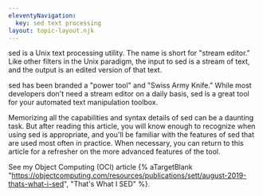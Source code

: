 ```yaml
---
eleventyNavigation:
  key: sed text processing
layout: topic-layout.njk
---
```


sed is a Unix text processing utility.
The name is short for "stream editor."
Like other filters in the Unix paradigm, the input to sed is a stream of text,
and the output is an edited version of that text.

sed has been branded a "power tool" and "Swiss Army Knife."
While most developers don't need a stream editor on a daily basis,
sed is a great tool for your automated text manipulation toolbox.

Memorizing all the capabilities and syntax details of sed
can be a daunting task.
But after reading this article,
you will know enough to recognize when using sed is appropriate,
and you'll be familiar with the features of sed
that are used most often in practice.
When necessary, you can return to this article for
a refresher on the more advanced features of the tool.

See my Object Computing (OCI) article {% aTargetBlank
"https://objectcomputing.com/resources/publications/sett/august-2019-thats-what-i-sed",
"That's What I SED" %}.
